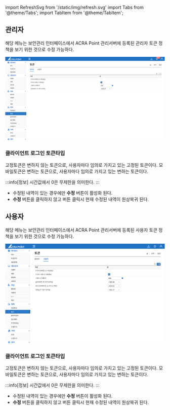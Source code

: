import RefreshSvg from '/static/img/refresh.svg'
import Tabs from '@theme/Tabs';
import TabItem from '@theme/TabItem';

## 관리자

해당 메뉴는 보안관리 인터페이스에서 ACRA Point 관리서버에 등록된 관리자 토큰 정책을 보기 위한 것으로 수정 가능하다.

![관리자 토큰](image.png)

### 클라이언트 로그인 토큰타입

<Tabs>
  <TabItem value="고정토큰" label="고정토큰" default>
    고정토큰은 변하지 않는 토큰으로, 사용자마다 임의로 가지고 있는 고정된 토큰이다.
  </TabItem>
  <TabItem value="모바일토큰" label="모바일토큰">
    모바일토큰은 변하는 토큰으로, 사용자마다 임의로 가지고 있는 변하는 토큰이다.
  </TabItem>
</Tabs>

:::info[정보]
시간값에서 0은 무제한을 의미한다.
:::

- 수정된 내역이 있는 경우에만 **수정** 버튼이 활성화 된다.
- **수정** 버튼을 클릭하지 않고 <RefreshSvg/> 버튼 클릭시 현재 수정된 내역이 원상복귀 된다.

## 사용자
해당 메뉴는 보안관리 인터페이스에서 ACRA Point 관리서버에 등록된 사용자 토큰 정책을 보기 위한 것으로 수정 가능하다.

![사용자 토큰](image-1.png)

### 클라이언트 로그인 토큰타입

<Tabs>
  <TabItem value="고정토큰" label="고정토큰" default>
    고정토큰은 변하지 않는 토큰으로, 사용자마다 임의로 가지고 있는 고정된 토큰이다.
  </TabItem>
  <TabItem value="모바일토큰" label="모바일토큰">
    모바일토큰은 변하는 토큰으로, 사용자마다 임의로 가지고 있는 변하는 토큰이다.
  </TabItem>
</Tabs>

:::info[정보]
시간값에서 0은 무제한을 의미한다.
:::

- 수정된 내역이 있는 경우에만 **수정** 버튼이 활성화 된다.
- **수정** 버튼을 클릭하지 않고 <RefreshSvg/> 버튼 클릭시 현재 수정된 내역이 원상복귀 된다.
